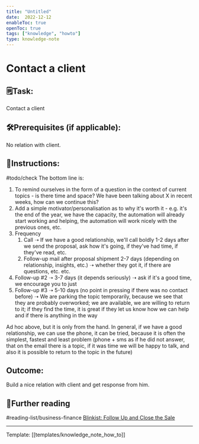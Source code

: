 ```yaml
---
title: "Untitled"
date:  2022-12-12
enableToc: true
openToc: true
tags: ["knowledge", "howto"]
type: knowledge-note
---
```


# Contact a client

## 🗒️Task:
Contact a client

## 🛠️Prerequisites (if applicable): 
No relation with client.

## 📝Instructions:
#todo/check  The bottom line is:
1. To remind ourselves in the form of a question in the context of current topics - is there time and space? We have been talking about X in recent weeks, how can we continue this?
2. Add a simple motivator/personalisation as to why it's worth it - e.g. it's the end of the year, we have the capacity, the automation will already start working and helping, the automation will work nicely with the previous ones, etc.
3.  Frequency
    1.  Call ➝ If we have a good relationship, we'll call boldly 1-2 days after we send the proposal, ask how it's going, if they've had time, if they've read, etc.
    2.  Follow-up mail after proposal shipment 2-7 days (depending on relationship, insights, etc.) ➝ whether they got it, if there are questions, etc. etc.
4.  Follow-up #2 ➝ 3-7 days (it depends seriously) ➝ ask if it's a good time, we encourage you to just
5.  Follow-up #3 ➝ 5-10 days (no point in pressing if there was no contact before) ➝ We are parking the topic temporarily, because we see that they are probably overworked; we are available, we are willing to return to it; if they find the time, it is great if they let us know how we can help and if there is anything in the way

Ad hoc above, but it is only from the hand. In general, if we have a good relationship, we can use the phone, it can be tried, because it is often the simplest, fastest and least problem (phone + sms as if he did not answer, that on the email there is a topic, if it was time we will be happy to talk, and also it is possible to return to the topic in the future)
  
## Outcome:
Build a nice relation with client and get response from him.

## 📖Further reading
#reading-list/business-finance  [Blinkist: Follow Up and Close the Sale](https://www.blinkist.com/en/app/books/follow-up-and-close-the-sale-en)

---
Template: [[templates/knowledge_note_how_to]]